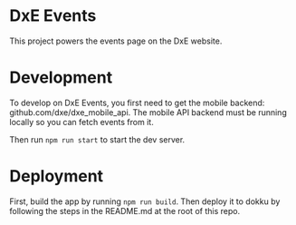 # DxE Events

This project powers the events page on the DxE website.

# Development

To develop on DxE Events, you first need to get the mobile backend:
github.com/dxe/dxe_mobile_api. The mobile API backend must be running
locally so you can fetch events from it.

Then run `npm run start` to start the dev server.

# Deployment

First, build the app by running `npm run build`. Then deploy it to
dokku by following the steps in the README.md at the root of this
repo.
